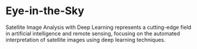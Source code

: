 # Eye-in-the-Sky
 Satellite Image Analysis with Deep Learning represents a cutting-edge field in artificial intelligence and remote sensing, focusing on the automated interpretation of satellite images using deep learning techniques.
